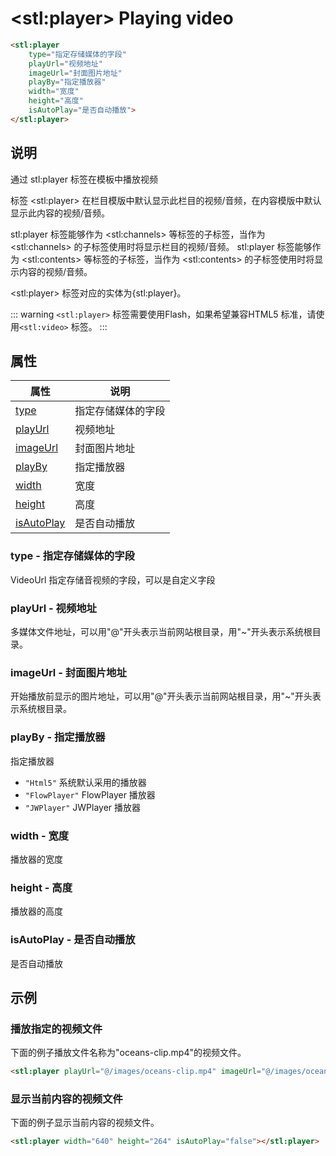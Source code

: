 ﻿---
sidebar: auto
---

# &lt;stl:player&gt; Playing video

```html
<stl:player
    type="指定存储媒体的字段"
    playUrl="视频地址"
    imageUrl="封面图片地址"
    playBy="指定播放器"
    width="宽度"
    height="高度"
    isAutoPlay="是否自动播放">
</stl:player>
```

## 说明

通过 stl:player 标签在模板中播放视频

标签 &lt;stl:player&gt; 在栏目模版中默认显示此栏目的视频/音频，在内容模版中默认显示此内容的视频/音频。

stl:player 标签能够作为 &lt;stl:channels&gt; 等标签的子标签，当作为 &lt;stl:channels&gt; 的子标签使用时将显示栏目的视频/音频。 
stl:player 标签能够作为 &lt;stl:contents&gt; 等标签的子标签，当作为 &lt;stl:contents&gt; 的子标签使用时将显示内容的视频/音频。

&lt;stl:player&gt; 标签对应的实体为{stl:player}。

::: warning
`<stl:player>` 标签需要使用Flash，如果希望兼容HTML5 标准，请使用`<stl:video>` 标签。
:::

## 属性

| 属性                                   | 说明               |
|----------------------------------------|--------------------|
| [type](#type-指定存储媒体的字段)       | 指定存储媒体的字段 |
| [playUrl](#playurl-视频地址)           | 视频地址           |
| [imageUrl](#imageurl-封面图片地址)     | 封面图片地址       |
| [playBy](#playby-指定播放器)           | 指定播放器         |
| [width](#width-宽度)                   | 宽度               |
| [height](#height-高度)                 | 高度               |
| [isAutoPlay](#isautoplay-是否自动播放) | 是否自动播放       |

### type - 指定存储媒体的字段

VideoUrl 指定存储音视频的字段，可以是自定义字段

### playUrl - 视频地址

多媒体文件地址，可以用"@"开头表示当前网站根目录，用"~"开头表示系统根目录。

### imageUrl - 封面图片地址

开始播放前显示的图片地址，可以用"@"开头表示当前网站根目录，用"~"开头表示系统根目录。

### playBy - 指定播放器

指定播放器

- `"Html5"` 系统默认采用的播放器
- `"FlowPlayer"` FlowPlayer 播放器
- `"JWPlayer"` JWPlayer 播放器

### width - 宽度

播放器的宽度

### height - 高度

播放器的高度

### isAutoPlay - 是否自动播放

是否自动播放

## 示例

### 播放指定的视频文件

下面的例子播放文件名称为"oceans-clip.mp4"的视频文件。

```html
<stl:player playUrl="@/images/oceans-clip.mp4" imageUrl="@/images/oceans-clip.png" width="640" height="264" isAutoPlay="false"></stl:player>
```

### 显示当前内容的视频文件

下面的例子显示当前内容的视频文件。

```html
<stl:player width="640" height="264" isAutoPlay="false"></stl:player>
```
